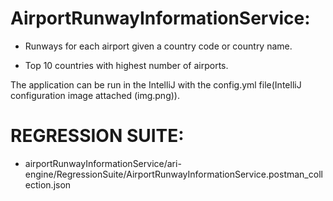 AirportRunwayInformationService:
===============================
- Runways for each airport given a country code or country name.

- Top 10 countries with highest number of airports.

The application can be run in the IntelliJ with the config.yml file(IntelliJ configuration image attached (img.png)).

REGRESSION SUITE:
================
- airportRunwayInformationService/ari-engine/RegressionSuite/AirportRunwayInformationService.postman_collection.json

